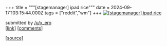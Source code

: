 +++
title = """[stagemanager] ipad rice"""
date = 2024-09-17T03:15:44.000Z
tags = ["reddit","wm"]
+++
[![[stagemanager] ipad rice](https://b.thumbs.redditmedia.com/Mwyg9prfuN-aip5oGOE1k2soo60bPQIIwS7MGP7E6WI.jpg "[stagemanager] ipad rice")](https://www.reddit.com/r/unixporn/comments/1fiogp2/stagemanager_ipad_rice/)

submitted by [/u/x\_ero](https://www.reddit.com/user/x_ero)  
[\[link\]](https://www.reddit.com/gallery/1fiogp2) [\[comments\]](https://www.reddit.com/r/unixporn/comments/1fiogp2/stagemanager_ipad_rice/)

[[source]](https://www.reddit.com/r/unixporn/comments/1fiogp2/stagemanager_ipad_rice/)

